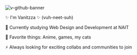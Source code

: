 ![v-github-banner](https://github.com/Vanitzza/Vanitzza/assets/144278210/a221caad-d64d-44ff-b303-db26ed097d11)

✨ I'm Vanitzza ✨ (vuh-neet-suh)

🌱 Currently studying Web Design and Development at NAIT 

💞️ Favorite things: Anime, games, my cats 

⚡ Always looking for exciting collabs and communities to join 

<!---
Vanitzza/Vanitzza is a ✨ special ✨ repository because its `README.md` (this file) appears on your GitHub profile.
You can click the Preview link to take a look at your changes.
--->
